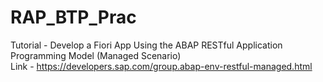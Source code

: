 # RAP_BTP_Prac

Tutorial - Develop a Fiori App Using the ABAP RESTful Application Programming Model (Managed Scenario)\
Link - https://developers.sap.com/group.abap-env-restful-managed.html
